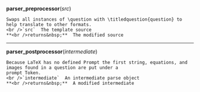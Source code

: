 **parser_preprocessor**(*src*)


    
    Swaps all instances of \question with \titledquestion{question} to help translate to other formats.
    <br />`src`  The template source
    **<br />returns&nbsp;**  The modified source
    
***
**parser_postprocessor**(*intermediate*)


    
    Because LaTeX has no defined Prompt the first string, equations, and images found in a question are put under a
    prompt Token.
    <br />`intermediate`  An intermediate parse object
    **<br />returns&nbsp;**  A modified intermediate
    